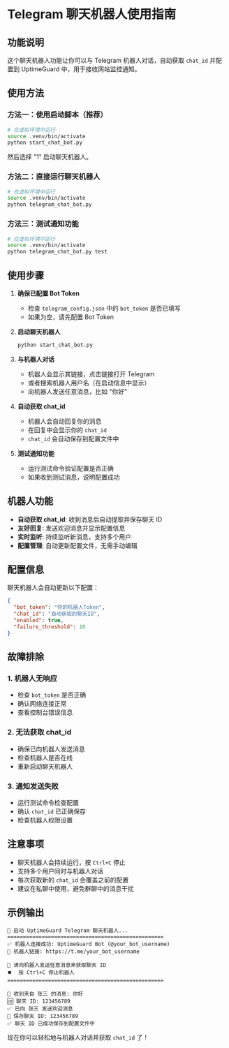 # Telegram 聊天机器人使用指南

## 功能说明

这个聊天机器人功能让你可以与 Telegram 机器人对话，自动获取 `chat_id` 并配置到 UptimeGuard 中，用于接收网站监控通知。

## 使用方法

### 方法一：使用启动脚本（推荐）

```bash
# 在虚拟环境中运行
source .venv/bin/activate
python start_chat_bot.py
```

然后选择 "1" 启动聊天机器人。

### 方法二：直接运行聊天机器人

```bash
# 在虚拟环境中运行
source .venv/bin/activate
python telegram_chat_bot.py
```

### 方法三：测试通知功能

```bash
# 在虚拟环境中运行
source .venv/bin/activate
python telegram_chat_bot.py test
```

## 使用步骤

1. **确保已配置 Bot Token**
   - 检查 `telegram_config.json` 中的 `bot_token` 是否已填写
   - 如果为空，请先配置 Bot Token

2. **启动聊天机器人**
   ```bash
   python start_chat_bot.py
   ```

3. **与机器人对话**
   - 机器人会显示其链接，点击链接打开 Telegram
   - 或者搜索机器人用户名（在启动信息中显示）
   - 向机器人发送任意消息，比如 "你好"

4. **自动获取 chat_id**
   - 机器人会自动回复你的消息
   - 在回复中会显示你的 `chat_id`
   - `chat_id` 会自动保存到配置文件中

5. **测试通知功能**
   - 运行测试命令验证配置是否正确
   - 如果收到测试消息，说明配置成功

## 机器人功能

- **自动获取 chat_id**: 收到消息后自动提取并保存聊天 ID
- **友好回复**: 发送欢迎消息并显示配置信息
- **实时监听**: 持续监听新消息，支持多个用户
- **配置管理**: 自动更新配置文件，无需手动编辑

## 配置信息

聊天机器人会自动更新以下配置：

```json
{
  "bot_token": "你的机器人Token",
  "chat_id": "自动获取的聊天ID",
  "enabled": true,
  "failure_threshold": 10
}
```

## 故障排除

### 1. 机器人无响应
- 检查 `bot_token` 是否正确
- 确认网络连接正常
- 查看控制台错误信息

### 2. 无法获取 chat_id
- 确保已向机器人发送消息
- 检查机器人是否在线
- 重新启动聊天机器人

### 3. 通知发送失败
- 运行测试命令检查配置
- 确认 `chat_id` 已正确保存
- 检查机器人权限设置

## 注意事项

- 聊天机器人会持续运行，按 `Ctrl+C` 停止
- 支持多个用户同时与机器人对话
- 每次获取新的 `chat_id` 会覆盖之前的配置
- 建议在私聊中使用，避免群聊中的消息干扰

## 示例输出

```
🤖 启动 UptimeGuard Telegram 聊天机器人...
==================================================
✅ 机器人连接成功: UptimeGuard Bot (@your_bot_username)
🔗 机器人链接: https://t.me/your_bot_username

📱 请向机器人发送任意消息来获取聊天 ID
⏹️  按 Ctrl+C 停止机器人
==================================================

📨 收到来自 张三 的消息: 你好
🆔 聊天 ID: 123456789
✅ 已向 张三 发送欢迎消息
💾 保存聊天 ID: 123456789
✅ 聊天 ID 已成功保存到配置文件中
```

现在你可以轻松地与机器人对话并获取 `chat_id` 了！

